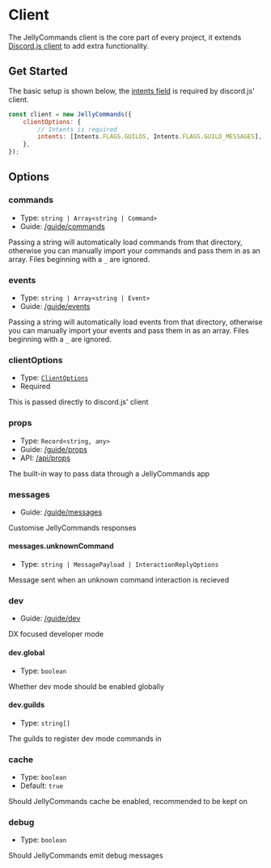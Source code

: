 # Client

The JellyCommands client is the core part of every project, it extends [Discord.js client](https://discord.js.org/#/docs/discord.js/main/class/Client) to add extra functionality.

## Get Started

The basic setup is shown below, the [intents field](https://discord.js.org/#/docs/discord.js/main/typedef/IntentsResolvable) is required by discord.js' client.

```js
const client = new JellyCommands({
    clientOptions: {
        // Intents is required
        intents: [Intents.FLAGS.GUILDS, Intents.FLAGS.GUILD_MESSAGES],
    },
});
```

## Options

### commands

- Type: `string | Array<string | Command>`
- Guide: [/guide/commands](/guide/commands)

Passing a string will automatically load commands from that directory, otherwise you can manually import your commands and pass them in as an array. Files beginning with a `_` are ignored.

### events 

- Type: `string | Array<string | Event>`
- Guide: [/guide/events](/guide/events)

Passing a string will automatically load events from that directory, otherwise you can manually import your events and pass them in as an array. Files beginning with a `_` are ignored.

### clientOptions

- Type: [`ClientOptions`](https://discord.js.org/#/docs/discord.js/main/typedef/ClientOptions)
- Required

This is passed directly to discord.js' client

### props

- Type: `Record<string, any>`
- Guide: [/guide/props](/guide/props)
- API: [/api/props](/api/props)

The built-in way to pass data through a JellyCommands app

### messages

- Guide: [/guide/messages](/guide/messages)

Customise JellyCommands responses

#### messages.unknownCommand

- Type: `string | MessagePayload | InteractionReplyOptions`

Message sent when an unknown command interaction is recieved

### dev

- Guide: [/guide/dev](/guide/dev)

DX focused developer mode

#### dev.global

- Type: `boolean`

Whether dev mode should be enabled globally

#### dev.guilds

- Type: `string[]`

The guilds to register dev mode commands in

### cache

- Type: `boolean`
- Default: `true`

Should JellyCommands cache be enabled, recommended to be kept on

### debug

- Type: `boolean`

Should JellyCommands emit debug messages
